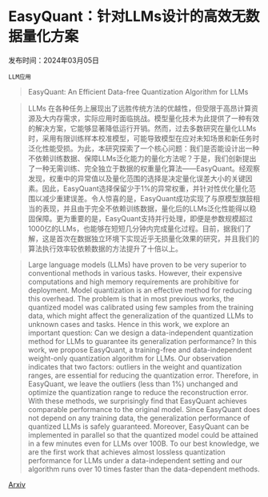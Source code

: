 # EasyQuant：针对LLMs设计的高效无数据量化方案

发布时间：2024年03月05日

`LLM应用`

> EasyQuant: An Efficient Data-free Quantization Algorithm for LLMs

> LLMs 在各种任务上展现出了远胜传统方法的优越性，但受限于高昂计算资源及大内存需求，实际应用时面临挑战。模型量化技术为此提供了一种有效的解决方案，它能够显著降低运行开销。然而，过去多数研究在量化LLMs时，采用有限训练样本校准模型，可能导致模型在应对未知场景和新任务时泛化性能受损。为此，本研究探索了一个核心问题：我们是否能设计出一种不依赖训练数据、保障LLMs泛化能力的量化方法呢？于是，我们创新提出了一种无需训练、完全独立于数据的权重量化算法——EasyQuant。经观察发现，权重中的异常值以及量化范围的选择是决定量化误差大小的关键因素。因此，EasyQuant选择保留少于1%的异常权重，并针对性优化量化范围以减少重建误差。令人惊喜的是，EasyQuant成功实现了与原模型旗鼓相当的表现，并且由于完全不依赖训练数据，量化后的LLMs泛化性能得以稳固保障。更为重要的是，EasyQuant支持并行处理，即便是参数规模超过1000亿的LLMs，也能够在短短几分钟内完成量化过程。目前，据我们了解，这是首次在数据独立环境下实现近乎无损量化效果的研究，并且我们的算法执行效率较依赖数据的方法提升了十倍以上。

> Large language models (LLMs) have proven to be very superior to conventional methods in various tasks. However, their expensive computations and high memory requirements are prohibitive for deployment. Model quantization is an effective method for reducing this overhead. The problem is that in most previous works, the quantized model was calibrated using few samples from the training data, which might affect the generalization of the quantized LLMs to unknown cases and tasks. Hence in this work, we explore an important question: Can we design a data-independent quantization method for LLMs to guarantee its generalization performance? In this work, we propose EasyQuant, a training-free and data-independent weight-only quantization algorithm for LLMs. Our observation indicates that two factors: outliers in the weight and quantization ranges, are essential for reducing the quantization error. Therefore, in EasyQuant, we leave the outliers (less than 1%) unchanged and optimize the quantization range to reduce the reconstruction error. With these methods, we surprisingly find that EasyQuant achieves comparable performance to the original model. Since EasyQuant does not depend on any training data, the generalization performance of quantized LLMs is safely guaranteed. Moreover, EasyQuant can be implemented in parallel so that the quantized model could be attained in a few minutes even for LLMs over 100B. To our best knowledge, we are the first work that achieves almost lossless quantization performance for LLMs under a data-independent setting and our algorithm runs over 10 times faster than the data-dependent methods.

[Arxiv](https://arxiv.org/abs/2403.02775)